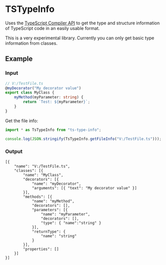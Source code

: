 TSTypeInfo
==========

Uses the [TypeScript Compiler API](https://github.com/Microsoft/TypeScript/wiki/Using-the-Compiler-API) to get the type and structure information of TypeScript code in an easily usable format.

This is a very experimental library. Currently you can only get basic type information from classes.

## Example

### Input

```typescript
// V:/TestFile.ts
@myDecorator("My decorator value")
export class MyClass {
    myMethod(myParameter: string) {
        return `Test: ${myParameter}`; 
    }
}
```

Get the file info:

```typescript
import * as TsTypeInfo from "ts-type-info";

console.log(JSON.stringify(TsTypeInfo.getFileInfo("V:/TestFile.ts")));
```

### Output

```text
[{
    "name": "V:/TestFile.ts",
    "classes": [{
        "name": "MyClass",
        "decorators": [{
            "name": "myDecorator",
            "arguments": [{ "text": "My decorator value" }]
        }],
        "methods": [{
            "name": "myMethod",
            "decorators": [],
            "parameters": [{
                "name": "myParameter",
                "decorators": [],
                "type": { "name":"string" }
            }],
            "returnType": {
                "name": "string"
            }
        }],
        "properties": []
    }]
}]
```
